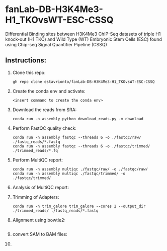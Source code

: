 # fanLab-DB-H3K4Me3-H1_TKOvsWT-ESC-CSSQ
Differential Binding sites between H3K4Me3 ChIP-Seq datasets of triple H1 knock-out (H1 TKO) and Wild Type (WT) Embryonic Stem Cells (ESC) found using Chip-seq Signal Quantifier Pipeline (CSSQ)

## Instructions:

1. Clone this repo:
    ```
    gh repo clone estavrionto/fanLab-DB-H3K4Me3-H1_TKOvsWT-ESC-CSSQ 
    ```
2. Create the conda env and activate:
    ```
    <insert command to create the conda env>
    ```
3. Download the reads from SRA:
    ```
    conda run -n assembly python download_reads.py -m download
    ```
4. Perform FastQC quality check:
    ```
    conda run -n assembly fastqc --threads 6 -o ./fastqc/raw/ ./fastq_reads/*.fastq
    conda run -n assembly fastqc --threads 6 -o ./fastqc/trimmed/ ./trimmed_reads/*.fq
    ```
5. Perform MultiQC report:
    ```
    conda run -n assembly multiqc ./fastqc/raw/ -o ./fastqc/raw/
    conda run -n assembly multiqc ./fastqc/trimmed/ -o ./fastqc/trimmed/
    ```
6. Analysis of MultiQC report:
7. Trimming of Adapters:
    ```
    conda run -n trim_galore trim_galore --cores 2 --output_dir ./trimmed_reads/ ./fastq_reads/*.fastq
    ```
8. Alignment using bowtie2:
    ```
    ```
9. convert SAM to BAM files:
    

10. 

